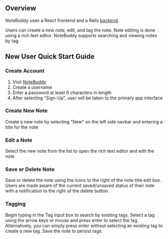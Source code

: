 ## Overview

NoteBuddy uses a React frontend and a Rails [backend](https://github.com/imanj12/notebuddy-backend).

Users can create a new note, edit, and tag the note. Note editing is done using a rich text editor. NoteBuddy supports searching and viewing notes by tag.

## New User Quick Start Guide

### Create Account

1. Visit [NoteBuddy](https://notebuddy-frontend.herokuapp.com)
2. Create a username
3. Enter a password at least 6 characters in length
4. After selecting "Sign-Up", user will be taken to the primary app interface

### Create New Note

Create a new note by selecting "New" on the left side navbar and entering a title for the note

### Edit a Note

Select the new note from the list to open the rich text editor and edit the note

### Save or Delete Note

Save or delete the note using the icons to the right of the note title edit box. Users are made aware of the current saved/unsaved status of their note with a notification to the right of the delete button.

### Tagging

Begin typing in the Tag input box to search by existing tags. Select a tag using the arrow keys or mouse and press enter to select the tag. Alternatively, you can simply press enter without selecting an existing tag to create a new tag. Save the note to persist tags.
